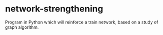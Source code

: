 # network-strengthening
Program in Python which will reinforce a train network, based on a study of graph algorithm. 
